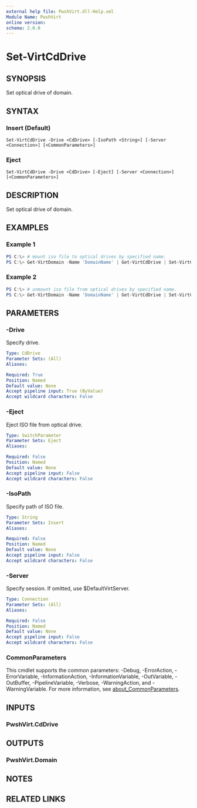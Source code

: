 ```yaml
---
external help file: PwshVirt.dll-Help.xml
Module Name: PwshVirt
online version:
schema: 2.0.0
---
```


# Set-VirtCdDrive

## SYNOPSIS
Set optical drive of domain.

## SYNTAX

### Insert (Default)
```
Set-VirtCdDrive -Drive <CdDrive> [-IsoPath <String>] [-Server <Connection>] [<CommonParameters>]
```

### Eject
```
Set-VirtCdDrive -Drive <CdDrive> [-Eject] [-Server <Connection>] [<CommonParameters>]
```

## DESCRIPTION
Set optical drive of domain.

## EXAMPLES

### Example 1
```powershell
PS C:\> # mount iso file to optical drives by specified name.
PS C:\> Get-VirtDomain -Name 'DomainName' | Get-VirtCdDrive | Set-VirtCdDrive -IsoPath /root/media.iso
```

### Example 2
```powershell
PS C:\> # unmount iso file from optical drives by specified name.
PS C:\> Get-VirtDomain -Name 'DomainName' | Get-VirtCdDrive | Set-VirtCdDrive -Eject
```

## PARAMETERS

### -Drive
Specify drive.

```yaml
Type: CdDrive
Parameter Sets: (All)
Aliases:

Required: True
Position: Named
Default value: None
Accept pipeline input: True (ByValue)
Accept wildcard characters: False
```

### -Eject
Eject ISO file from optical drive.

```yaml
Type: SwitchParameter
Parameter Sets: Eject
Aliases:

Required: False
Position: Named
Default value: None
Accept pipeline input: False
Accept wildcard characters: False
```

### -IsoPath
Specify path of ISO file.

```yaml
Type: String
Parameter Sets: Insert
Aliases:

Required: False
Position: Named
Default value: None
Accept pipeline input: False
Accept wildcard characters: False
```

### -Server
Specify session.
If omitted, use $DefaultVirtServer.

```yaml
Type: Connection
Parameter Sets: (All)
Aliases:

Required: False
Position: Named
Default value: None
Accept pipeline input: False
Accept wildcard characters: False
```

### CommonParameters
This cmdlet supports the common parameters: -Debug, -ErrorAction, -ErrorVariable, -InformationAction, -InformationVariable, -OutVariable, -OutBuffer, -PipelineVariable, -Verbose, -WarningAction, and -WarningVariable. For more information, see [about_CommonParameters](http://go.microsoft.com/fwlink/?LinkID=113216).

## INPUTS

### PwshVirt.CdDrive

## OUTPUTS

### PwshVirt.Domain

## NOTES

## RELATED LINKS
